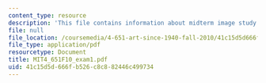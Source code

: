 ```yaml
---
content_type: resource
description: 'This file contains information about midterm image study sheet. '
file: null
file_location: /coursemedia/4-651-art-since-1940-fall-2010/41c15d5d666fb526c8c882446c499734_MIT4_651F10_exam1.pdf
file_type: application/pdf
resourcetype: Document
title: MIT4_651F10_exam1.pdf
uid: 41c15d5d-666f-b526-c8c8-82446c499734
---
```

